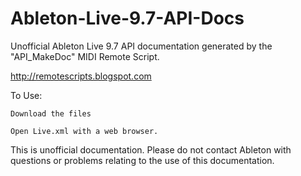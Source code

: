 # Ableton-Live-9.7-API-Docs
Unofficial Ableton Live 9.7 API documentation generated by the "API_MakeDoc" MIDI Remote Script.

http://remotescripts.blogspot.com

To Use:

    Download the files

    Open Live.xml with a web browser.

This is unofficial documentation. Please do not contact Ableton with questions or problems relating to the use of this documentation.
